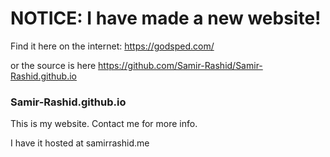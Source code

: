 # NOTICE: I have made a new website!
Find it here on the internet: https://godsped.com/

or the source is here https://github.com/Samir-Rashid/Samir-Rashid.github.io

### Samir-Rashid.github.io
This is my website. Contact me for more info.

I have it hosted at samirrashid.me
